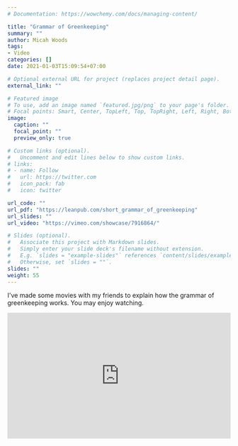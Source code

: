 ```yaml
---
# Documentation: https://wowchemy.com/docs/managing-content/

title: "Grammar of Greenkeeping"
summary: ""
author: Micah Woods
tags: 
- Video
categories: []
date: 2021-01-03T15:09:54+07:00

# Optional external URL for project (replaces project detail page).
external_link: ""

# Featured image
# To use, add an image named `featured.jpg/png` to your page's folder.
# Focal points: Smart, Center, TopLeft, Top, TopRight, Left, Right, BottomLeft, Bottom, BottomRight.
image:
  caption: ""
  focal_point: ""
  preview_only: true

# Custom links (optional).
#   Uncomment and edit lines below to show custom links.
# links:
# - name: Follow
#   url: https://twitter.com
#   icon_pack: fab
#   icon: twitter

url_code: ""
url_pdf: "https://leanpub.com/short_grammar_of_greenkeeping"
url_slides: ""
url_video: "https://vimeo.com/showcase/7916864/"

# Slides (optional).
#   Associate this project with Markdown slides.
#   Simply enter your slide deck's filename without extension.
#   E.g. `slides = "example-slides"` references `content/slides/example-slides.md`.
#   Otherwise, set `slides = ""`.
slides: ""
weight: 55
---
```


I've made some movies with my friends to explain how the grammar of greenkeeping works. You may enjoy watching.

<div style='padding:56.25% 0 0 0;position:relative;'><iframe src='https://vimeo.com/showcase/7916864/embed' allowfullscreen frameborder='0' style='position:absolute;top:0;left:0;width:100%;height:100%;'></iframe></div>
